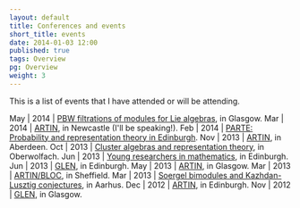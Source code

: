 ```yaml
---
layout: default
title: Conferences and events
short_title: events
date: 2014-01-03 12:00
published: true
tags: Overview
pg: Overview
weight: 3
---
```


This is a list of events that I have attended or will be attending.

May | 2014 | [PBW filtrations of modules for Lie algebras][], in Glasgow.
Mar | 2014 | [ARTIN], in Newcastle (I'll be speaking!).
Feb | 2014 | [PARTE: Probability and representation theory in Edinburgh][PARTE].
Nov | 2013 | [ARTIN][], in Aberdeen.
Oct | 2013 | [Cluster algebras and representation theory][Cluster13], in Oberwolfach.
Jun | 2013 | [Young researchers in mathematics][YRM13], in Edinburgh.
Jun | 2013 | [GLEN][], in Edinburgh.
May | 2013 | [ARTIN][ARTINold], in Glasgow.
Mar | 2013 | [ARTIN/BLOC][], in Sheffield.
Mar | 2013 | [Soergel bimodules and Kazhdan-Lusztig conjectures][Aarhus13], in Aarhus.
Dec | 2012 | [ARTIN][ARTINold], in Edinburgh.
Nov | 2012 | [GLEN][], in Glasgow.

[PBW filtrations of modules for Lie algebras]: http://www.maths.gla.ac.uk/~gfourier/workshop14.htm
[ARTIN]: http://hodge.maths.ed.ac.uk/tiki/ARTIN
[PARTE]: http://www.lmpt.univ-tours.fr/~lecouvey/Edinburgh/parte.html
[ARTINold]: http://www.abdn.ac.uk/artin/
[ARTIN/BLOC]: http://www.abdn.ac.uk/artin/
[Cluster13]: http://www.mfo.de/occasion/1342a/www_view
[YRM13]: http://www.maths.gla.ac.uk/YRM2013/
[Aarhus13]: http://qgm.au.dk/events/show/artikel/masterclass-march-2013/
[GLEN]: http://www.maths.ed.ac.uk/~mwemyss/GLEN.html
